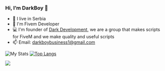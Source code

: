 ### Hi, I’m DarkBoy 👋
- 🌱 I live in Serbia
- 👀 I'm Fivem Developer
- 💻 I'm founder of <a href="https://store.darkdevelopment.net">Dark Development</a>, we are a group that makes scripts for FiveM and we make quality and useful scripts
- 📫 Email: darkboybusiness1@gmail.com

![My Stats](https://github-readme-stats.vercel.app/api?username=DarkBoy621&show_icons=true&theme=radical)
[![Top Langs](https://github-readme-stats.vercel.app/api/top-langs/?username=DarkBoy621&theme=radical&layout=compact&show_icons=true)](https://github.com/anuraghazra/github-readme-stats)

 <a href="https://ko-fi.com/darkboy621"><img
    src="https://ko-fi.com/img/githubbutton_sm.svg"
 /></a>
